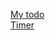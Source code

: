 <a href="https://my-todo-app-react-vite.vercel.app/">My todo</a>  
<a href="https://my-todo-app-react-vite-git-timer-igors-projects-bb0249ca.vercel.app/">Timer</a>
